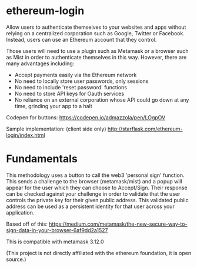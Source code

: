 
# ethereum-login


Allow users to authenticate themselves to your websites and apps  without relying on a centralized corporation such as Google, Twitter or Facebook.  Instead, users can use an Ethereum account that they control.  



Those users will need to use a plugin such as Metamask or a browser such as Mist in order to authenticate themselves in this way.  However, there are many advantages including:

* Accept payments easily via the Ethereum network
* No need to locally store user passwords, only sessions
* No need to include 'reset password' functions
* No need to store API keys for Oauth services
* No reliance on an external corporation whose API could go down at any time, grinding your app to a halt

Codepen for buttons:
https://codepen.io/admazzola/pen/LOgpOV

Sample implementation: (client side only)
http://starflask.com/ethereum-login/index.html

# Fundamentals

This methodology uses a button to call the web3 'personal sign' function.  This sends a challenge to the browser (metamask/mist) and a popup will appear for the user which they can choose to Accept/Sign.  Their response can be checked against your challenge in order to validate that the user controls the private key for their given public address.  This validated public address can be used as a persistent identity for that user across your application. 


Based off of this: 
https://medium.com/metamask/the-new-secure-way-to-sign-data-in-your-browser-6af9dd2a1527


This is compatible with metamask 3.12.0

(This project is not directly affiliated with the ethereum foundation, it is open source.)
